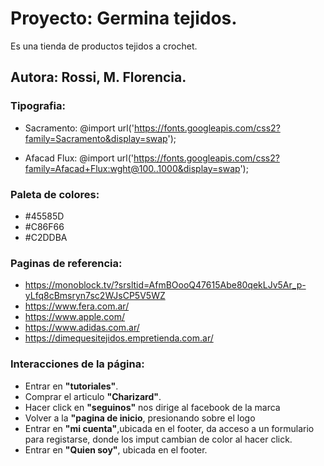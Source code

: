 # Proyecto: Germina tejidos. 
Es una tienda de productos tejidos a crochet.

## Autora: Rossi, M. Florencia.



### Tipografia:
   - Sacramento: @import url('https://fonts.googleapis.com/css2?family=Sacramento&display=swap');

   - Afacad Flux: @import url('https://fonts.googleapis.com/css2?family=Afacad+Flux:wght@100..1000&display=swap');

### Paleta de colores:
   - #45585D
   - #C86F66
   - #C2DDBA

### Paginas de referencia:
- https://monoblock.tv/?srsltid=AfmBOooQ47615Abe80qekLJv5Ar_p-yLfq8cBmsryn7sc2WJsCP5V5WZ
- https://www.fera.com.ar/
- https://www.apple.com/
- https://www.adidas.com.ar/
- https://dimequesitejidos.empretienda.com.ar/

### Interacciones de la página:

-  Entrar en <b>"tutoriales"</b>.
- Comprar el articulo <b>"Charizard"</b>.
- Hacer click en <b>"seguinos"</b> nos dirige al facebook de la marca
- Volver a la <b>"pagina de inicio</b>, presionando sobre el logo
- Entrar en <b>"mi cuenta"</b>,ubicada en el footer, da acceso a un formulario para registarse, donde los imput cambian de color al hacer click.
- Entrar en <b>"Quien soy"</b>, ubicada en el footer.




